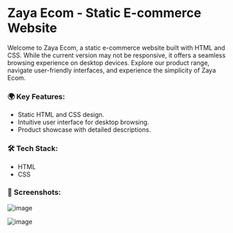 # Zaya Ecom - Static E-commerce Website

Welcome to Zaya Ecom, a static e-commerce website built with HTML and CSS. While the current version may not be responsive, it offers a seamless browsing experience on desktop devices. Explore our product range, navigate user-friendly interfaces, and experience the simplicity of Zaya Ecom.

<h3>🌍 Key Features:</h3>
<ul>
  <li>Static HTML and CSS design.</li>
  <li>Intuitive user interface for desktop browsing.</li>
  <li>Product showcase with detailed descriptions.</li>
</ul>

<h3>🛠️ Tech Stack:</h3>

<ul>
  <li>HTML</li>
  <li>CSS</li>
</ul>


<h3>📸 Screenshots:</h3>

![image](https://github.com/ganeshkandhan17/E-Com/assets/87404827/73614945-0bf2-4710-90ea-b5789f0b14eb)

![image](https://github.com/ganeshkandhan17/E-Com/assets/87404827/cf88815b-7826-4cee-b6ef-4287c9b5d9f3)




